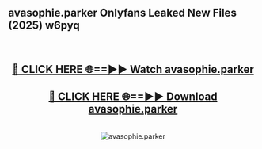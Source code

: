 <h2>avasophie.parker Onlyfans Leaked New Files (2025) w6pyq</h2>
<br>
<div align="center">
<h2><a href="https://mediafiles.top/avasophie.parker&ref=git" rel="nofollow">🔴 CLICK HERE 🌐==►► Watch avasophie.parker</a></h2>
<h2><a href="https://mediafiles.top/avasophie.parker&ref=git" rel="nofollow">🔴 CLICK HERE 🌐==►► Download avasophie.parker</a></h2>
<br>
<a href="https://mediafiles.top/avasophie.parker&ref=git" rel="nofollow" data-target="animated-image.originalLink"><img src="https://i.ibb.co.com/xMMVF88/686577567.gif" alt="avasophie.parker" style="max-width: 100%; display: inline-block;" data-target="animated-image.originalImage"></a>
</div>
<br>
<br>
